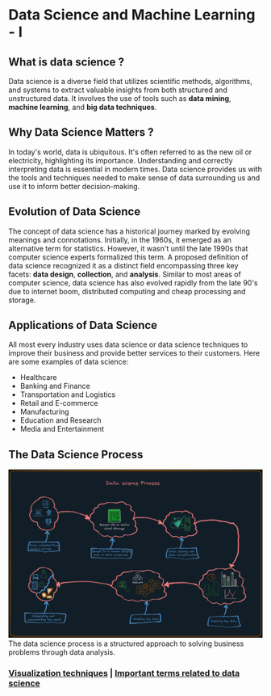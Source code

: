 # Data Science and Machine Learning - I

## What is data science ?

Data science is a diverse field that utilizes scientific methods, algorithms, and systems to extract valuable insights from both structured and unstructured data. It involves the use of tools such as **data mining**, **machine learning**, and **big data techniques**.

## Why Data Science Matters ?

In today's world, data is ubiquitous. It's often referred to as the new oil or electricity, highlighting its importance. Understanding and correctly interpreting data is essential in modern times. Data science provides us with the tools and techniques needed to make sense of data surrounding us and use it to inform better decision-making.

## Evolution of Data Science

The concept of data science has a historical journey marked by evolving meanings and connotations. Initially, in the 1960s, it emerged as an alternative term for statistics. However, it wasn't until the late 1990s that computer science experts formalized this term. A proposed definition of data science recognized it as a distinct field encompassing three key facets: **data design**, **collection**, and **analysis**. Similar to most areas of computer science, data science has also evolved rapidly from the late 90's due to internet boom, distributed computing and cheap processing and storage.

## Applications of Data Science

All most every industry uses data science or data science techniques to improve their business and provide better services to their customers. Here are some examples of data science:

- Healthcare
- Banking and Finance
- Transportation and Logistics
- Retail and E-commerce
- Manufacturing
- Education and Research
- Media and Entertainment

## The Data Science Process

![Data science process graphical representation](./img/Data_science_process.png)
The data science process is a structured approach to solving business problems through data analysis.

### [Visualization techniques](Data_visualization.md) | [Important terms related to data science](./Buzz_words.md) 

